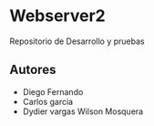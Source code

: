 # Webserver2
Repositorio de Desarrollo y pruebas


## Autores
- Diego Fernando
- Carlos garcia
- Dydier vargas
Wilson Mosquera
